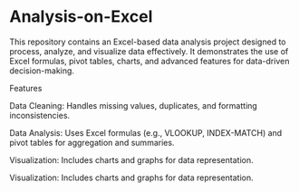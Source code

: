# Analysis-on-Excel


This repository contains an Excel-based data analysis project designed to process, analyze, and visualize data effectively. It demonstrates the use of Excel formulas, pivot tables, charts, and advanced features for data-driven decision-making.

Features

Data Cleaning: Handles missing values, duplicates, and formatting inconsistencies.

Data Analysis: Uses Excel formulas (e.g., VLOOKUP, INDEX-MATCH) and pivot tables for aggregation and summaries.

Visualization: Includes charts and graphs for data representation.

Visualization: Includes charts and graphs for data representation.
